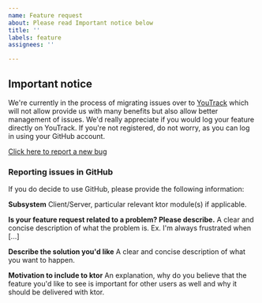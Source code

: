 ```yaml
---
name: Feature request
about: Please read Important notice below
title: ''
labels: feature
assignees: ''

---
```


## Important notice 

We're currently in the process of migrating issues over to [YouTrack](https://youtrack.jetbrains.com/issues/KTOR) which will not allow provide us with many benefits but also allow better management of issues. We'd really appreciate if you would log your feature directly on YouTrack. If you're not registered, do not worry, as you can log in using your GitHub account. 

[Click here to report a new bug](https://youtrack.jetbrains.com/newIssue?project=KTOR)

### Reporting issues in GitHub

If you do decide to use GitHub, please provide the following information:

**Subsystem**
Client/Server, particular relevant ktor module(s) if applicable.

**Is your feature request related to a problem? Please describe.**
A clear and concise description of what the problem is. Ex. I'm always frustrated when [...]

**Describe the solution you'd like**
A clear and concise description of what you want to happen.

**Motivation to include to ktor**
An explanation, why do you believe that the feature you'd like to see is important for other users as well and why it should be delivered with ktor.
